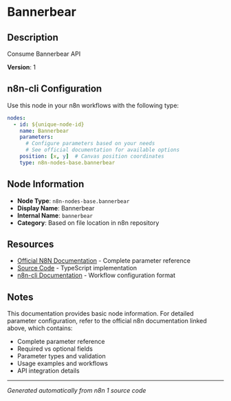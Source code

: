 # Bannerbear

## Description

Consume Bannerbear API

**Version**: 1

## n8n-cli Configuration

Use this node in your n8n workflows with the following type:

```yaml
nodes:
  - id: ${unique-node-id}
    name: Bannerbear
    parameters:
      # Configure parameters based on your needs
      # See official documentation for available options
    position: [x, y]  # Canvas position coordinates
    type: n8n-nodes-base.bannerbear
```

## Node Information

- **Node Type**: `n8n-nodes-base.bannerbear`
- **Display Name**: Bannerbear
- **Internal Name**: `bannerbear`
- **Category**: Based on file location in n8n repository

## Resources

- [Official N8N Documentation](https://docs.n8n.io/integrations/builtin/app-nodes/n8n-nodes-base.bannerbear/) - Complete parameter reference
- [Source Code](https://github.com/n8n-io/n8n/blob/master/packages/nodes-base/nodes/Bannerbear/Bannerbear.node.ts) - TypeScript implementation
- [n8n-cli Documentation](https://github.com/edenreich/n8n-cli) - Workflow configuration format

## Notes

This documentation provides basic node information. For detailed parameter configuration, 
refer to the official n8n documentation linked above, which contains:

- Complete parameter reference
- Required vs optional fields
- Parameter types and validation
- Usage examples and workflows
- API integration details

---
*Generated automatically from n8n 1 source code*
